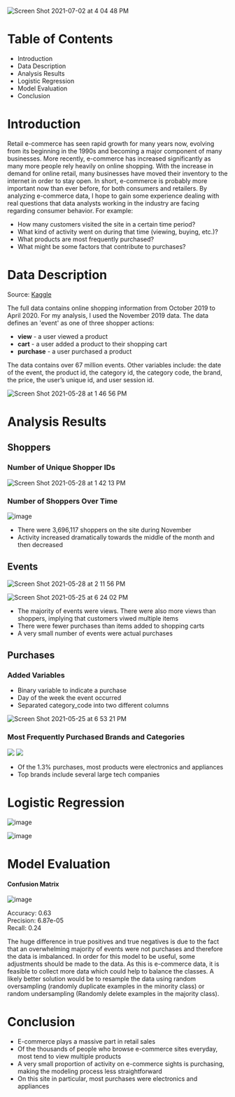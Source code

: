 ![Screen Shot 2021-07-02 at 4 04 48 PM](https://user-images.githubusercontent.com/54850909/124328448-43b88e80-db4f-11eb-8302-88b0cd298b35.png)


# Table of Contents
* Introduction
* Data Description
* Analysis Results
* Logistic Regression
* Model Evaluation
* Conclusion

# Introduction

Retail e-commerce has seen rapid growth for many years now, evolving from its beginning in the 1990s and becoming a major component of many businesses. More recently, e-commerce has increased significantly as many more people rely heavily on online shopping. With the increase in demand for online retail, many businesses have moved their inventory to the internet in order to stay open. In short, e-commerce is probably more important now than ever before, for both consumers and retailers. By analyzing e-commerce data, I hope to gain some experience dealing with real questions that data analysts working in the industry are facing regarding consumer behavior. For example:

* How many customers visited the site in a certain time period?
* What kind of activity went on during that time (viewing, buying, etc.)?
* What products are most frequently purchased?
* What might be some factors that contribute to purchases?

# Data Description

Source: [Kaggle](https://www.kaggle.com/mkechinov/ecommerce-behavior-data-from-multi-category-store)

The full data contains online shopping information from October 2019 to April 2020. For my analysis, I used the November 2019 data. The data defines an 'event' as one of three shopper actions:
* **view** - a user viewed a product
* **cart** - a user added a product to their shopping cart
* **purchase** - a user purchased a product

The data contains over 67 million events. Other variables include: the date of the event, the product id, the category id, the category code, the brand, the price, the user’s unique id, and user session id.

![Screen Shot 2021-05-28 at 1 46 56 PM](https://user-images.githubusercontent.com/54850909/120029064-33931980-bfbb-11eb-94c3-1d7248d1684d.png)

# Analysis Results

## Shoppers
### Number of Unique Shopper IDs
![Screen Shot 2021-05-28 at 1 42 13 PM](https://user-images.githubusercontent.com/54850909/120028946-06df0200-bfbb-11eb-930b-6fc56b355666.png)

### Number of Shoppers Over Time
![image](https://user-images.githubusercontent.com/54850909/120032716-36443d80-bfc0-11eb-8b72-f93e4d8c7dea.png)

* There were 3,696,117 shoppers on the site during November
* Activity increased dramatically towards the middle of the month and then decreased

## Events
![Screen Shot 2021-05-28 at 2 11 56 PM](https://user-images.githubusercontent.com/54850909/120031684-bcf81b00-bfbe-11eb-9708-d6164b888566.png)


![Screen Shot 2021-05-25 at 6 24 02 PM](https://user-images.githubusercontent.com/54850909/119580644-686a5b00-bd86-11eb-86ae-f27c070d2277.png)

* The majority of events were views. There were also more views than shoppers, implying that customers viwed multiple items
* There were fewer purchases than items added to shopping carts
* A very small number of events were actual purchases


## Purchases
### Added Variables

* Binary variable to indicate a purchase
* Day of the week the event occurred
* Separated category_code into two different columns

![Screen Shot 2021-05-25 at 6 53 21 PM](https://user-images.githubusercontent.com/54850909/119582650-8a65dc80-bd8a-11eb-81bf-16cee0e339e5.png)

### Most Frequently Purchased Brands and Categories

<p float="left">
  <img src="https://user-images.githubusercontent.com/54850909/119581410-1aeeed80-bd88-11eb-9a60-53ec203e8020.png"/> 
  <img src="https://user-images.githubusercontent.com/54850909/119581351-fd218880-bd87-11eb-93ee-f485940e0146.png"/>
</p>

* Of the 1.3% purchases, most products were electronics and appliances
* Top brands include several large tech companies  

# Logistic Regression
![image](https://user-images.githubusercontent.com/54850909/120051669-2855e300-bfe7-11eb-96a4-cef641b0a43f.png)

![image](https://user-images.githubusercontent.com/54850909/120051678-2ee45a80-bfe7-11eb-9f54-6322feebd114.png)

# Model Evaluation

#### Confusion Matrix

![image](https://user-images.githubusercontent.com/54850909/126216203-eedd8b92-6c77-4283-aa48-2917f5ee2c61.png)

 Accuracy: 0.63 \
 Precision: 6.87e-05 \
 Recall: 0.24 
 
 The huge difference in true positives and true negatives is due to the fact that an overwhelming majority of events were not purchases and therefore the data is imbalanced. In order for this model to be useful, some adjustments should be made to the data. As this is e-commerce data, it is feasible to collect more data which could help to balance the classes. A likely better solution would be to resample the data using random oversampling (randomly duplicate examples in the minority class) or random undersampling (Randomly delete examples in the majority class). 
 

# Conclusion
* E-commerce plays a massive part in retail sales
* Of the thousands of people who browse e-commerce sites everyday, most tend to view multiple products
* A very small proportion of activity on e-commerce sights is purchasing, making the modeling process less straightforward
* On this site in particular, most purchases were electronics and appliances


